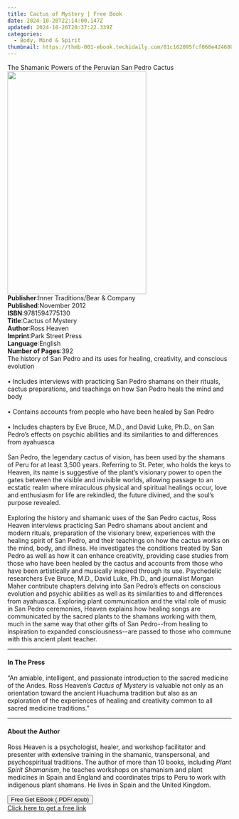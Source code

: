 ```yaml
---
title: Cactus of Mystery | Free Book
date: 2024-10-20T22:14:00.147Z
updated: 2024-10-26T20:37:22.339Z
categories:
  - Body, Mind & Spirit
thumbnail: https://thmb-001-ebook.techidaily.com/81c162095fcf068e424680d1b4e1d689378ae6a26a6312879858bdef56331958.jpg
---
```

<main id="book-container">
  <div class="flex flex-col">
    <div class="book-brief flex-1 py-6 px-4 sm:p-6 md:py-10 md:px-8">
      <!-- brief-->
      <div class="book-brief-main">
        The Shamanic Powers of the Peruvian San Pedro Cactus
      </div>
    </div>
    <div
      class="book-meta-info flex-1 grid gap-4 col-start-1 col-end-3 row-start-1 sm:mb-6 sm:grid-cols-4 lg:gap-6 lg:col-start-2 lg:row-end-6 lg:row-span-6 lg:mb-0"
    >
      <div
        class="book-meta-info-left place-content-center mt-4 p-4 text-sm leading-6 col-start-2 col-span-2 dark:text-slate-400"
      >
        <img
          class="w-full h-500 object-cover rounded-lg sm:h-255 sm:col-span-2 lg:col-span-full"
          src="https://img-001-ebook.techidaily.com/77398e04490a9f1c8895e3a5233718666efa0f422e197c0c991118cc989ba739.jpg"
          alt=""
          width="312"
          height="500"
        />
      </div>
      <div
        class="book-meta-info-right mt-2 col-start-1 row-start-2 col-span-3 self-center"
      >
        <!-- meta data  -->
        <div class="flex flex-col px-4 md:px-8">
          <div class="flex-1">
            <strong>Publisher</strong>:<span class="px-2"
              >Inner Traditions/Bear &amp; Company</span
            >
          </div>
          <div class="flex-1">
            <strong>Published</strong>:<span class="px-2">November 2012</span>
          </div>
          <div class="flex-1">
            <strong>ISBN</strong>:<span class="px-2">9781594775130</span>
          </div>
          <div class="flex-1">
            <strong>Title</strong>:<span class="px-2">Cactus of Mystery</span>
          </div>
          <div class="flex-1">
            <strong>Author</strong>:<span class="px-2">Ross Heaven</span>
          </div>
          <div class="flex-1">
            <strong>Imprint</strong>:<span class="px-2">Park Street Press</span>
          </div>
          <div class="flex-1">
            <strong>Language</strong>:<span class="px-2">English</span>
          </div>
          <div class="flex-1">
            <strong>Number of Pages</strong>:<span class="px-2">392</span>
          </div>
        </div>
      </div>
    </div>
    <div class="book-description flex-1 py-6 px-4 sm:p-6 md:py-10 md:px-8">
      <div class="book-description-main">
        <div accordion-content="" id="description">
          The history of San Pedro and its uses for healing, creativity, and
          conscious evolution <br />
          <br />• Includes interviews with practicing San Pedro shamans on their
          rituals, cactus preparations, and teachings on how San Pedro heals the
          mind and body <br />
          <br />• Contains accounts from people who have been healed by San
          Pedro <br />
          <br />• Includes chapters by Eve Bruce, M.D., and David Luke, Ph.D.,
          on San Pedro’s effects on psychic abilities and its similarities to
          and differences from ayahuasca <br />
          <br />San Pedro, the legendary cactus of vision, has been used by the
          shamans of Peru for at least 3,500 years. Referring to St. Peter, who
          holds the keys to Heaven, its name is suggestive of the plant’s
          visionary power to open the gates between the visible and invisible
          worlds, allowing passage to an ecstatic realm where miraculous
          physical and spiritual healings occur, love and enthusiasm for life
          are rekindled, the future divined, and the soul’s purpose revealed.
          <br />
          <br />Exploring the history and shamanic uses of the San Pedro cactus,
          Ross Heaven interviews practicing San Pedro shamans about ancient and
          modern rituals, preparation of the visionary brew, experiences with
          the healing spirit of San Pedro, and their teachings on how the cactus
          works on the mind, body, and illness. He investigates the conditions
          treated by San Pedro as well as how it can enhance creativity,
          providing case studies from those who have been healed by the cactus
          and accounts from those who have been artistically and musically
          inspired through its use. Psychedelic researchers Eve Bruce, M.D.,
          David Luke, Ph.D., and journalist Morgan Maher contribute chapters
          delving into San Pedro’s effects on conscious evolution and psychic
          abilities as well as its similarities to and differences from
          ayahuasca. Exploring plant communication and the vital role of music
          in San Pedro ceremonies, Heaven explains how healing songs are
          communicated by the sacred plants to the shamans working with them,
          much in the same way that other gifts of San Pedro--from healing to
          inspiration to expanded consciousness--are passed to those who commune
          with this ancient plant teacher.
        </div>
        <div class="accordion-fader"></div>
      </div>
    </div>
    <div class="book-excerpts flex-1 py-6 px-4 sm:p-6 md:py-10 md:px-8">
      <!-- excerpts-->
      <div class="book-excerpts-main">
        <hr />
        <h4 class="placeholder placeholder-heading">
          <span>In The Press</span>
        </h4>
        <p>
          “An amiable, intelligent, and passionate introduction to the sacred
          medicine of the Andes. Ross Heaven’s <i>Cactus of Mystery</i> is
          valuable not only as an orientation toward the ancient Huachuma
          tradition but also as an exploration of the experiences of healing and
          creativity common to all sacred medicine traditions.”
        </p>
      </div>
    </div>
    <div class="book-about-author flex-1 py-6 px-4 sm:p-6 md:py-10 md:px-8">
      <!-- about author-->
      <div class="book-main-author-main">
        <hr />
        <h4 class="placeholder placeholder-heading">
          <span>About the Author</span>
        </h4>
        <p>
          Ross Heaven is a psychologist, healer, and workshop facilitator and
          presenter with extensive training in the shamanic, transpersonal, and
          psychospiritual traditions. The author of more than 10 books,
          including <i>Plant Spirit Shamanism</i>, he teaches workshops on
          shamanism and plant medicines in Spain and England and coordinates
          trips to Peru to work with indigenous plant shamans. He lives in Spain
          and the United Kingdom.
        </p>
      </div>
    </div>
    <div class="book-free-get flex-1 py-6 px-4 sm:p-6 md:py-10 md:px-8">
      <button
        id="btn-free-get"
        class="bg-blue-500 hover:bg-blue-700 text-white font-bold py-2 px-4 rounded"
      >
        Free Get EBook (.PDF/.epub)
      </button>
      <div id="countdown-display" class="px-2 text-lg mt-2"></div>
      <a
        id="free-link"
        class="hidden bg-blue-500 hover:bg-blue-700 text-white font-bold py-2 px-4 rounded"
        href="https://www.ebooks.com/en-us/book/95783017/cactus-of-mystery/ross-heaven/"
        target="_blank"
        >Click here to get a free link</a
      >
    </div>
    <script>
      let countdownTime = 0;
      let countdownInterval = null;
      document
        .getElementById('btn-free-get')
        .addEventListener('click', startCountdown);
      function startCountdown() {
        countdownTime = new Date().getTime() + 60000 * 3;
        countdownInterval = setInterval(updateCountdown, 1000);
        document.getElementById('btn-free-get').disabled = true;
        document
          .getElementById('btn-free-get')
          .classList.add('bg-gray-500', 'cursor-not-allowed');
      }
      function updateCountdown() {
        let currentTime = new Date().getTime();
        let timeLeft = countdownTime - currentTime;
        let secondsLeft = Math.floor(timeLeft / 1000);
        document.getElementById('countdown-display').innerHTML =
          `Remaining time: ${secondsLeft} seconds.`;
        if (secondsLeft <= 0) {
          clearInterval(countdownInterval);
          document.getElementById('btn-free-get').classList.add('hidden');
          document.getElementById('free-link').classList.remove('hidden');
          document.getElementById('countdown-display').innerHTML = '';
        }
      }
    </script>
  </div>
</main>

<ins class="adsbygoogle"
      style="display:block"
      data-ad-client="ca-pub-7571918770474297"
      data-ad-slot="8358498916"
      data-ad-format="auto"
      data-full-width-responsive="true"></ins>
    